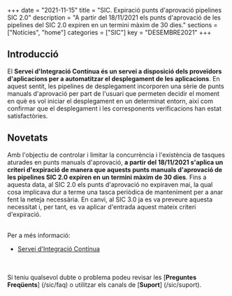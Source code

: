 +++
date        = "2021-11-15"
title       = "SIC. Expiració punts d'aprovació pipelines SIC 2.0"
description = "A partir del 18/11/2021 els punts d'aprovació de les pipelines del SIC 2.0 expiren en un termini màxim de 30 dies."
sections    = ["Notícies", "home"]
categories  = ["SIC"]
key         = "DESEMBRE2021"
+++

## Introducció

El **Servei d'Integració Contínua és un servei a disposició dels proveïdors d'aplicacions per a automatitzar el desplegament
de les aplicacions**. En aquest sentit, les pipelines de desplegament incorporen una sèrie de punts manuals d'aprovació per part
de l'usuari que permeten decidir el moment en què es vol iniciar el desplegament en un determinat entorn, així com confirmar
que el desplegament i les corresponents verificacions han estat satisfactòries.

## Novetats

Amb l'objectiu de controlar i limitar la concurrència i l'existència de tasques aturades en punts manuals d'aprovació, **a partir del
18/11/2021 s'aplica un criteri d'expiració de manera que aquests punts manuals d'aprovació de les pipelines SIC 2.0
expiren en un termini màxim de 30 dies**. Fins a aquesta data, al SIC 2.0 els punts d'aprovació no expiraven mai, la qual cosa
implicava dur a terme una tasca periòdica de manteniment per a anar fent la neteja necessària. En canvi, al SIC 3.0 ja es va preveure
aquesta necessitat i, per tant, es va aplicar d'entrada aquest mateix criteri d'expiració.


<br/>
Per a més informació:

- [Servei d'Integració Contínua](https://canigo.ctti.gencat.cat/sic20-serveis/ci/)

<br/><br/>
Si teniu qualsevol dubte o problema podeu revisar les [**Preguntes Freqüents**] (/sic/faq) o utilitzar els canals de [**Suport**] (/sic/suport).